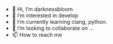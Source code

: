 - 👋 Hi, I’m darknessbloom
- 👀 I’m interested in develop
- 🌱 I’m currently learning clang, python.
- 💞️ I’m looking to collaborate on ...
- 📫 How to reach me 

<!---
darknessbloom/darknessbloom is a ✨ special ✨ repository because its `README.md` (this file) appears on your GitHub profile.
You can click the Preview link to take a look at your changes.
--->

